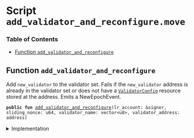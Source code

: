 
<a name="SCRIPT"></a>

# Script `add_validator_and_reconfigure.move`

### Table of Contents

-  [Function `add_validator_and_reconfigure`](#SCRIPT_add_validator_and_reconfigure)



<a name="SCRIPT_add_validator_and_reconfigure"></a>

## Function `add_validator_and_reconfigure`

Add
<code>new_validator</code> to the validator set.
Fails if the
<code>new_validator</code> address is already in the validator set
or does not have a
<code><a href="../../modules/doc/ValidatorConfig.md#0x1_ValidatorConfig">ValidatorConfig</a></code> resource stored at the address.
Emits a NewEpochEvent.


<pre><code><b>public</b> <b>fun</b> <a href="#SCRIPT_add_validator_and_reconfigure">add_validator_and_reconfigure</a>(lr_account: &signer, sliding_nonce: u64, validator_name: vector&lt;u8&gt;, validator_address: address)
</code></pre>



<details>
<summary>Implementation</summary>


<pre><code><b>fun</b> <a href="#SCRIPT_add_validator_and_reconfigure">add_validator_and_reconfigure</a>(
    lr_account: &signer,
    sliding_nonce: u64,
    validator_name: vector&lt;u8&gt;,
    validator_address: address
) {
    <a href="../../modules/doc/SlidingNonce.md#0x1_SlidingNonce_record_nonce_or_abort">SlidingNonce::record_nonce_or_abort</a>(lr_account, sliding_nonce);
    <b>assert</b>(<a href="../../modules/doc/ValidatorConfig.md#0x1_ValidatorConfig_get_human_name">ValidatorConfig::get_human_name</a>(validator_address) == validator_name, 0);
    <a href="../../modules/doc/LibraSystem.md#0x1_LibraSystem_add_validator">LibraSystem::add_validator</a>(lr_account, validator_address);
}
</code></pre>



</details>
